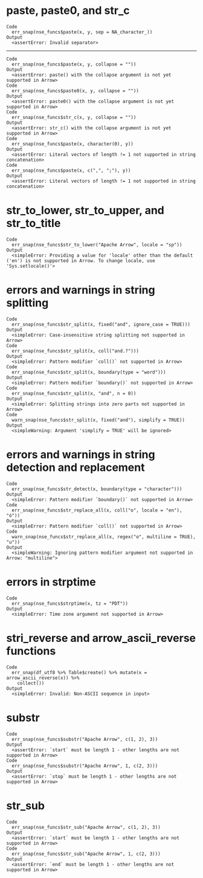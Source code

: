 # paste, paste0, and str_c

    Code
      err_snap(nse_funcs$paste(x, y, sep = NA_character_))
    Output
      <assertError: Invalid separator>

---

    Code
      err_snap(nse_funcs$paste(x, y, collapse = ""))
    Output
      <assertError: paste() with the collapse argument is not yet supported in Arrow>
    Code
      err_snap(nse_funcs$paste0(x, y, collapse = ""))
    Output
      <assertError: paste0() with the collapse argument is not yet supported in Arrow>
    Code
      err_snap(nse_funcs$str_c(x, y, collapse = ""))
    Output
      <assertError: str_c() with the collapse argument is not yet supported in Arrow>
    Code
      err_snap(nse_funcs$paste(x, character(0), y))
    Output
      <assertError: Literal vectors of length != 1 not supported in string concatenation>
    Code
      err_snap(nse_funcs$paste(x, c(",", ";"), y))
    Output
      <assertError: Literal vectors of length != 1 not supported in string concatenation>

# str_to_lower, str_to_upper, and str_to_title

    Code
      err_snap(nse_funcs$str_to_lower("Apache Arrow", locale = "sp"))
    Output
      <simpleError: Providing a value for 'locale' other than the default ('en') is not supported in Arrow. To change locale, use 'Sys.setlocale()'>

# errors and warnings in string splitting

    Code
      err_snap(nse_funcs$str_split(x, fixed("and", ignore_case = TRUE)))
    Output
      <simpleError: Case-insensitive string splitting not supported in Arrow>
    Code
      err_snap(nse_funcs$str_split(x, coll("and.?")))
    Output
      <simpleError: Pattern modifier `coll()` not supported in Arrow>
    Code
      err_snap(nse_funcs$str_split(x, boundary(type = "word")))
    Output
      <simpleError: Pattern modifier `boundary()` not supported in Arrow>
    Code
      err_snap(nse_funcs$str_split(x, "and", n = 0))
    Output
      <simpleError: Splitting strings into zero parts not supported in Arrow>
    Code
      warn_snap(nse_funcs$str_split(x, fixed("and"), simplify = TRUE))
    Output
      <simpleWarning: Argument 'simplify = TRUE' will be ignored>

# errors and warnings in string detection and replacement

    Code
      err_snap(nse_funcs$str_detect(x, boundary(type = "character")))
    Output
      <simpleError: Pattern modifier `boundary()` not supported in Arrow>
    Code
      err_snap(nse_funcs$str_replace_all(x, coll("o", locale = "en"), "ó"))
    Output
      <simpleError: Pattern modifier `coll()` not supported in Arrow>
    Code
      warn_snap(nse_funcs$str_replace_all(x, regex("o", multiline = TRUE), "u"))
    Output
      <simpleWarning: Ignoring pattern modifier argument not supported in Arrow: "multiline">

# errors in strptime

    Code
      err_snap(nse_funcs$strptime(x, tz = "PDT"))
    Output
      <simpleError: Time zone argument not supported in Arrow>

# stri_reverse and arrow_ascii_reverse functions

    Code
      err_snap(df_utf8 %>% Table$create() %>% mutate(x = arrow_ascii_reverse(x)) %>%
        collect())
    Output
      <simpleError: Invalid: Non-ASCII sequence in input>

# substr

    Code
      err_snap(nse_funcs$substr("Apache Arrow", c(1, 2), 3))
    Output
      <assertError: `start` must be length 1 - other lengths are not supported in Arrow>
    Code
      err_snap(nse_funcs$substr("Apache Arrow", 1, c(2, 3)))
    Output
      <assertError: `stop` must be length 1 - other lengths are not supported in Arrow>

# str_sub

    Code
      err_snap(nse_funcs$str_sub("Apache Arrow", c(1, 2), 3))
    Output
      <assertError: `start` must be length 1 - other lengths are not supported in Arrow>
    Code
      err_snap(nse_funcs$str_sub("Apache Arrow", 1, c(2, 3)))
    Output
      <assertError: `end` must be length 1 - other lengths are not supported in Arrow>


